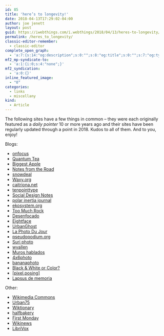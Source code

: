 ```yaml
---
id: 85
title: 'here’s to longevity!'
date: 2018-04-13T17:29:02-04:00
author: joe jenett
layout: post
guid: https://iwebthings.com/i.webthings/2018/04/13/heres-to-longevity/
permalink: /heres_to_longevity/
classic-editor-remember:
  - classic-editor
complete_open_graph:
  - 'a:7:{s:14:"og:description";s:0:"";s:8:"og:title";s:0:"";s:7:"og:type";s:0:"";s:12:"twitter:card";s:7:"summary";s:15:"twitter:creator";s:0:"";s:19:"twitter:description";s:0:"";s:8:"og:image";s:0:"";}'
mf2_mp-syndicate-to:
  - 'a:1:{i:0;s:4:"none";}'
mf2_syndication:
  - 'a:0:{}'
inline_featured_image:
  - "0"
categories:
  - links
  - miscellany
kind:
  - Article
---
```

The following sites have a few things in common &#8211; they were each originally featured as a _daily pointer_ 10 or more years ago and their sites have been regularly updated through a point in 2018. Kudos to all of them. And to you, enjoy!

Blogs:

  * [onfocus](https://www.onfocus.com/ "onfocus")
  * [Quantum Tea](https://quantumtea.com/ "Quantum Tea")
  * [Biggest Apple](http://www.biggestapple.net/ "Biggest Apple")
  * [Notes from the Road](https://www.notesfromtheroad.com/ "Notes from the Road")
  * [snowdeal](http://snowdeal.org/ "snowdeal.org")
  * [Waxy.org](https://waxy.org/ "Waxy.org")
  * [caitriona.net](http://www.caitriona.net/ "caitriona.net")
  * [tenpointtype](http://tenpointtype.org/tpt/ "tenpointtype")
  * [Social Design Notes](https://backspace.com/notes/ "Social Design Notes")
  * [polar inertia journal](http://www.polarinertia.com/ "polar inertia journal")
  * [ekosystem.org](http://home.ekosystem.org/ "ekosystem.org")
  * [Too Much Rock](https://toomuchrock.com/ "Too Much Rock")
  * [Desenfocado](http://www.desenfocado.com/ "Desenfocado")
  * [Eightface](https://www.eightface.com/ "Eightface")
  * [UrbanGhost](http://www.urbanghost.com/ "UrbanGhost")
  * [La Photo Du Jour](http://gb-photodujour.com/ "La Photo Du Jour")
  * [pseudopodium.org](http://www.pseudopodium.org/ "pseudopodium.org")
  * [Suri photo](http://suri.morkitu.org/ "Suri photo")
  * [wvallen](http://www.wvallen.com/ "wvallen")
  * [Muros hablados](http://muroshablados.es/ "Muros hablados")
  * [4x6photo](http://www.4x6photo.com/ "4x6photo")
  * [bananaphoto](https://bananaphoto.de/en/ "bananaphoto")
  * [Black & White or Color?](http://www.bw-color.com/ "Black & White or Color?")
  * [[pixel.posing]](http://www.pixelposing.com/ "[pixel.posing]")
  * [Lapsus de memoria](http://www.lapsusdememoria.com/fblog/ "Lapsus de memoria")

Other:

  * [Wikimedia Commons](https://commons.wikimedia.org/ "Wikimedia Commons")
  * [Urban75](http://www.urban75.com/ "Urban75")
  * [Wiktionary](https://en.wiktionary.org/ "Wiktionary")
  * [halfbakery](http://www.halfbakery.com/ "halfbakery")
  * [First Monday](http://firstmonday.org/index "First Monday")
  * [Wikinews](https://en.wikinews.org/wiki/Main_Page "Wikinews")
  * [LibriVox](https://librivox.org/ "LibriVox")

[](https://fed.brid.gy/)